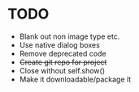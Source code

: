 # TODO #

* Blank out non image type etc.
* Use native dialog boxes
* Remove deprecated code
* ~~Create git repo for project~~
* Close without self.show()
* Make it downloadable/package it

